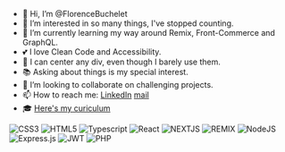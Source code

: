 - 👋 Hi, I’m @FlorenceBuchelet
- 👀 I’m interested in so many things, I've stopped counting.
- 🌱 I’m currently learning my way around Remix, Front-Commerce and GraphQL.
- 💕 I love Clean Code and Accessibility.
- 🎨 I can center any div, even though I barely use them.
- 📚 Asking about things is my special interest.
- 💞️ I’m looking to collaborate on challenging projects.
- 📫 How to reach me: [LinkedIn](https://www.linkedin.com/in/florence-buchelet-928a7a228/) [mail](florence.buchelet@gmail.com)
- 🎓 [Here's my curiculum](https://www.linkedin.com/feed/update/urn:li:activity:7145307258904604672/)

![CSS3](https://img.shields.io/badge/css3-%231572B6.svg?style=for-the-badge&logo=css3&logoColor=white) ![HTML5](https://img.shields.io/badge/html5-%23E34F26.svg?style=for-the-badge&logo=html5&logoColor=white)
![Typescript]([https://img.shields.io/badge/javascript-%23323330.svg?style=for-the-badge&logo=javascript&logoColor=%23F7DF1E](https://img.shields.io/badge/TypeScript-007ACC?style=for-the-badge&logo=typescript&logoColor=white)) 
![React](https://img.shields.io/badge/react-%2320232a.svg?style=for-the-badge&logo=react&logoColor=%2361DAFB) ![NEXTJS](https://img.shields.io/badge/next%20js-000000?style=for-the-badge&logo=nextdotjs&logoColor=white) ![REMIX](https://img.shields.io/badge/remix-000000?style=for-the-badge&logo=remix&logoColor=white)
![NodeJS](https://img.shields.io/badge/node.js-6DA55F?style=for-the-badge&logo=node.js&logoColor=white) ![Express.js](https://img.shields.io/badge/express.js-%23404d59.svg?style=for-the-badge&logo=express&logoColor=%2361DAFB) ![JWT](https://img.shields.io/badge/JWT-black?style=for-the-badge&logo=JSON%20web%20tokens) 
![PHP](https://img.shields.io/badge/php-%23777BB4.svg?style=for-the-badge&logo=php&logoColor=white) 
